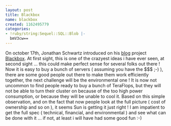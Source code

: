 ```yaml
---
layout: post
title: Blackbox
name: blackbox
created: 1162495779
categories:
- !ruby/string:Sequel::SQL::Blob |-
  bmV3cw==
---
```

On october 17th, Jonathan Schwartz introduced on his <a href="http://blogs.sun.com/jonathan/entry/a_logical_end_point">blog</a> project <a href="http://www.sun.com/blackbox">Blackbox</a>.
At first sight, this is one of the crazyest ideas i have ever seen, at second sight ...<!--break-->
this could make perfect sense for several folks out there !
Now it is easy to buy a bunch of servers ( assuming you have the $$$ ;-) ), there are some good people out there
to make them work efficiently together, the next challenge will be the environmental one !
It is now not uncommon to find people ready to buy a bunch of TeraFlops, but they will not be able to turn their cluster
on because of the too high power consumption, or because they will be unable to cool it.
Based on this simple observation, and on the fact that now people look at the full picture ( cost of ownership and so on ), it seems
Sun is getting it just right !
I am impatient to get the full spec ( technical, financial, and environmental ) and see what can be done with it ...
if not, at least i will have had some good fun :-)
